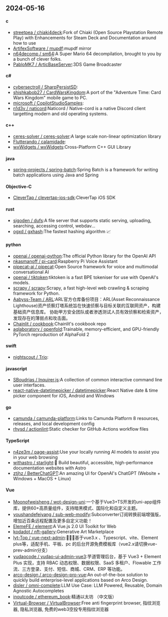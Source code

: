 ## 2024-05-16
#### c
* [streetpea / chiaki4deck](https://github.com/streetpea/chiaki4deck):Fork of Chiaki (Open Source Playstation Remote Play) with Enhancements for Steam Deck and Documentation around how to use
* [ArtifexSoftware / mupdf](https://github.com/ArtifexSoftware/mupdf):mupdf mirror
* [n64decomp / sm64](https://github.com/n64decomp/sm64):A Super Mario 64 decompilation, brought to you by a bunch of clever folks.
* [PabloMK7 / ArticBaseServer](https://github.com/PabloMK7/ArticBaseServer):3DS Game Broadcaster
#### c#
* [cybersectroll / SharpPersistSD](https://github.com/cybersectroll/SharpPersistSD):
* [shishkabob27 / CardWarsKingdom](https://github.com/shishkabob27/CardWarsKingdom):A port of the "Adventure Time: Card Wars Kingdom" mobile game to PC.
* [microsoft / CopilotStudioSamples](https://github.com/microsoft/CopilotStudioSamples):
* [n1d3v / naticord](https://github.com/n1d3v/naticord):Naticord / Native-cord is a native Discord client targetting modern and old operating systems.
#### c++
* [ceres-solver / ceres-solver](https://github.com/ceres-solver/ceres-solver):A large scale non-linear optimization library
* [Flutterando / calamidade](https://github.com/Flutterando/calamidade):
* [wxWidgets / wxWidgets](https://github.com/wxWidgets/wxWidgets):Cross-Platform C++ GUI Library
#### java
* [spring-projects / spring-batch](https://github.com/spring-projects/spring-batch):Spring Batch is a framework for writing batch applications using Java and Spring
#### Objective-C
* [CleverTap / clevertap-ios-sdk](https://github.com/CleverTap/clevertap-ios-sdk):CleverTap iOS SDK
#### rust
* [sigoden / dufs](https://github.com/sigoden/dufs):A file server that supports static serving, uploading, searching, accessing control, webdav...
* [ogxd / gxhash](https://github.com/ogxd/gxhash):The fastest hashing algorithm 📈
#### python
* [openai / openai-python](https://github.com/openai/openai-python):The official Python library for the OpenAI API
* [nkasmanoff / pi-card](https://github.com/nkasmanoff/pi-card):Raspberry Pi Voice Assistant
* [pipecat-ai / pipecat](https://github.com/pipecat-ai/pipecat):Open Source framework for voice and multimodal conversational AI
* [openai / tiktoken](https://github.com/openai/tiktoken):tiktoken is a fast BPE tokeniser for use with OpenAI's models.
* [scrapy / scrapy](https://github.com/scrapy/scrapy):Scrapy, a fast high-level web crawling & scraping framework for Python.
* [Aabyss-Team / ARL](https://github.com/Aabyss-Team/ARL):ARL官方仓库备份项目：ARL(Asset Reconnaissance Lighthouse)资产侦察灯塔系统旨在快速侦察与目标关联的互联网资产，构建基础资产信息库。 协助甲方安全团队或者渗透测试人员有效侦察和检索资产，发现存在的薄弱点和攻击面。
* [Chainlit / cookbook](https://github.com/Chainlit/cookbook):Chainlit's cookbook repo
* [aqlaboratory / openfold](https://github.com/aqlaboratory/openfold):Trainable, memory-efficient, and GPU-friendly PyTorch reproduction of AlphaFold 2
#### swift
* [nightscout / Trio](https://github.com/nightscout/Trio):
#### javascript
* [SBoudrias / Inquirer.js](https://github.com/SBoudrias/Inquirer.js):A collection of common interactive command line user interfaces.
* [react-native-datetimepicker / datetimepicker](https://github.com/react-native-datetimepicker/datetimepicker):React Native date & time picker component for iOS, Android and Windows
#### go
* [camunda / camunda-platform](https://github.com/camunda/camunda-platform):Links to Camunda Platform 8 resources, releases, and local development config
* [rhysd / actionlint](https://github.com/rhysd/actionlint):Static checker for GitHub Actions workflow files
#### TypeScript
* [n4ze3m / page-assist](https://github.com/n4ze3m/page-assist):Use your locally running AI models to assist you in your web browsing
* [withastro / starlight](https://github.com/withastro/starlight):🌟 Build beautiful, accessible, high-performance documentation websites with Astro
* [ztjhz / BetterChatGPT](https://github.com/ztjhz/BetterChatGPT):An amazing UI for OpenAI's ChatGPT (Website + Windows + MacOS + Linux)
#### Vue
* [Moonofweisheng / wot-design-uni](https://github.com/Moonofweisheng/wot-design-uni):一个基于Vue3+TS开发的uni-app组件库，提供60+高质量组件，支持暗黑模式、国际化和自定义主题。
* [youshandefeiyang / sub-web-modify](https://github.com/youshandefeiyang/sub-web-modify):Subconverter订阅转换前端增强版，增加近百条远程配置及更多自定义功能！
* [ElemeFE / element](https://github.com/ElemeFE/element):A Vue.js 2.0 UI Toolkit for Web
* [kodadot / nft-gallery](https://github.com/kodadot/nft-gallery):Generative Art Marketplace
* [lyt-Top / vue-next-admin](https://github.com/lyt-Top/vue-next-admin):🎉🎉🔥基于vue3.x 、Typescript、vite、Element plus等，适配手机、平板、pc 的后台开源免费模板库（vue2.x请切换vue-prev-admin分支）
* [yudaocode / yudao-ui-admin-vue3](https://github.com/yudaocode/yudao-ui-admin-vue3):芋道管理后台，基于 Vue3 + Element Plus 实现，支持 RBAC 动态权限、数据权限、SaaS 多租户、Flowable 工作流、三方登录、支付、短信、商城、CRM、ERP 等功能。
* [arco-design / arco-design-pro-vue](https://github.com/arco-design/arco-design-pro-vue):An out-of-the-box solution to quickly build enterprise-level applications based on Arco Design.
* [disler / omni-complete](https://github.com/disler/omni-complete):LLM Use Case: LLM Powered, Reusable, Domain Agnostic Autocompletes
* [inoutcode / ethereum_book](https://github.com/inoutcode/ethereum_book):精通以太坊 （中文版）
* [Virtual-Browser / VirtualBrowser](https://github.com/Virtual-Browser/VirtualBrowser):Free anti fingerprint browser, 指纹浏览器, 隐私浏览器, 免费的web3空投专用指纹浏览器
